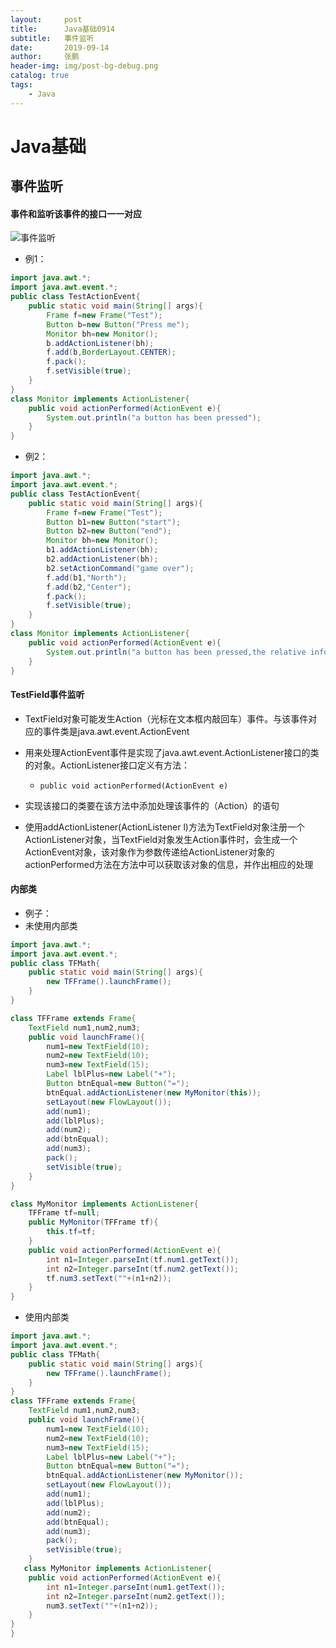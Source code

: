```yaml
---
layout:     post 
title:      Java基础0914
subtitle:   事件监听
date:       2019-09-14
author:     张鹏
header-img: img/post-bg-debug.png
catalog: true   
tags:                         
    - Java
---
```


# Java基础

## 事件监听

#### 事件和监听该事件的接口一一对应

![事件监听](https://github.com/Jokerboozp/Jokerboozp.github.io/raw/master/img/%E6%89%B9%E6%B3%A8%202019-09-14%20103548.png)

- 例1：

```java
import java.awt.*;
import java.awt.event.*;
public class TestActionEvent{
    public static void main(String[] args){
        Frame f=new Frame("Test");
        Button b=new Button("Press me");
        Monitor bh=new Monitor();
        b.addActionListener(bh);
        f.add(b,BorderLayout.CENTER);
        f.pack();
        f.setVisible(true);
    }
}
class Monitor implements ActionListener{
    public void actionPerformed(ActionEvent e){
        System.out.println("a button has been pressed");
    }
}
```

- 例2：

```java
import java.awt.*;
import java.awt.event.*;
public class TestActionEvent{
    public static void main(String[] args){
        Frame f=new Frame("Test");
        Button b1=new Button("start");
        Button b2=new Button("end");
        Monitor bh=new Monitor();
        b1.addActionListener(bh);
        b2.addActionListener(bh);
        b2.setActionCommand("game over");
        f.add(b1,"North");
        f.add(b2,"Center");
        f.pack();
        f.setVisible(true);
    }
}
class Monitor implements ActionListener{
    public void actionPerformed(ActionEvent e){
        System.out.println("a button has been pressed,the relative info is:\n"+e.getActionCommand());
    }
}
```

#### TestField事件监听

- TextField对象可能发生Action（光标在文本框内敲回车）事件。与该事件对应的事件类是java.awt.event.ActionEvent
- 用来处理ActionEvent事件是实现了java.awt.event.ActionListener接口的类的对象。ActionListener接口定义有方法：
   - `public void actionPerformed(ActionEvent e)`

- 实现该接口的类要在该方法中添加处理该事件的（Action）的语句
- 使用addActionListener(ActionListener l)方法为TextField对象注册一个ActionListener对象，当TextField对象发生Action事件时，会生成一个ActionEvent对象，该对象作为参数传递给ActionListener对象的actionPerformed方法在方法中可以获取该对象的信息，并作出相应的处理

#### 内部类
- 例子：
- 未使用内部类
```java
import java.awt.*;
import java.awt.event.*;
public class TFMath{
    public static void main(String[] args){
        new TFFrame().launchFrame();
    }
}

class TFFrame extends Frame{
	TextField num1,num2,num3;
    public void launchFrame(){
        num1=new TextField(10);
        num2=new TextField(10);
        num3=new TextField(15);
        Label lblPlus=new Label("+");
        Button btnEqual=new Button("=");
        btnEqual.addActionListener(new MyMonitor(this));
        setLayout(new FlowLayout());
        add(num1);
        add(lblPlus);
        add(num2);
        add(btnEqual);
        add(num3);
        pack();
        setVisible(true);
    }
}

class MyMonitor implements ActionListener{
	TFFrame tf=null;
	public MyMonitor(TFFrame tf){
		this.tf=tf;
	}
    public void actionPerformed(ActionEvent e){
        int n1=Integer.parseInt(tf.num1.getText());
		int n2=Integer.parseInt(tf.num2.getText());
		tf.num3.setText(""+(n1+n2));
    }
}
```
- 使用内部类

```java
import java.awt.*;
import java.awt.event.*;
public class TFMath{
    public static void main(String[] args){
        new TFFrame().launchFrame();
    }
}
class TFFrame extends Frame{
	TextField num1,num2,num3;
    public void launchFrame(){
        num1=new TextField(10);
        num2=new TextField(10);
        num3=new TextField(15);
        Label lblPlus=new Label("+");
        Button btnEqual=new Button("=");
        btnEqual.addActionListener(new MyMonitor());
        setLayout(new FlowLayout());
        add(num1);
        add(lblPlus);
        add(num2);
        add(btnEqual);
        add(num3);
        pack();
        setVisible(true);
    }
   class MyMonitor implements ActionListener{
    public void actionPerformed(ActionEvent e){
        int n1=Integer.parseInt(num1.getText());
		int n2=Integer.parseInt(num2.getText());
		num3.setText(""+(n1+n2));
    }
}
}
```